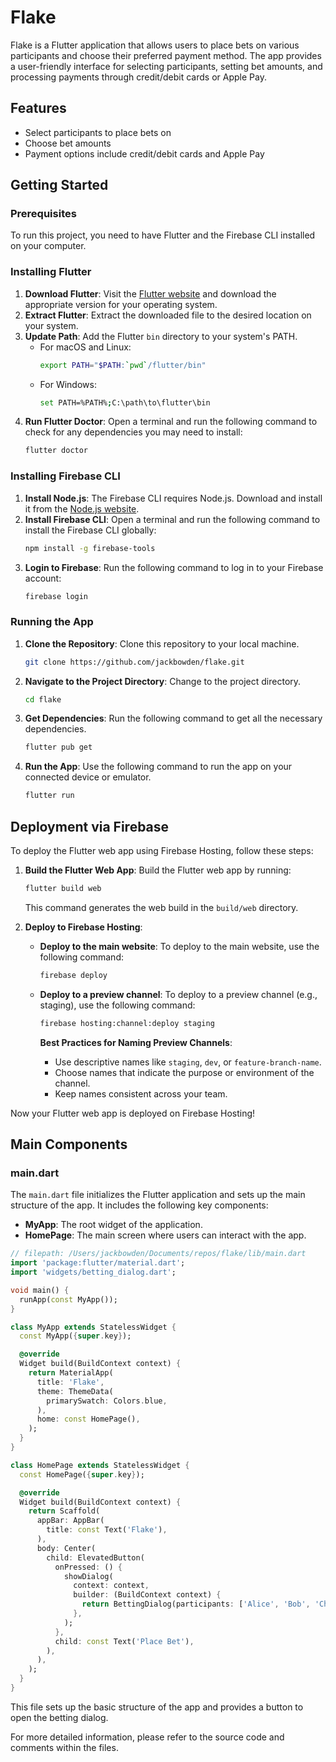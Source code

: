# Flake

Flake is a Flutter application that allows users to place bets on various participants and choose their preferred payment method. The app provides a user-friendly interface for selecting participants, setting bet amounts, and processing payments through credit/debit cards or Apple Pay.

## Features

- Select participants to place bets on
- Choose bet amounts
- Payment options include credit/debit cards and Apple Pay

## Getting Started

### Prerequisites

To run this project, you need to have Flutter and the Firebase CLI installed on your computer.

### Installing Flutter

1. **Download Flutter**: Visit the [Flutter website](https://flutter.dev/docs/get-started/install) and download the appropriate version for your operating system.
2. **Extract Flutter**: Extract the downloaded file to the desired location on your system.
3. **Update Path**: Add the Flutter `bin` directory to your system's PATH.
   - For macOS and Linux:
     ```sh
     export PATH="$PATH:`pwd`/flutter/bin"
     ```
   - For Windows:
     ```sh
     set PATH=%PATH%;C:\path\to\flutter\bin
     ```
4. **Run Flutter Doctor**: Open a terminal and run the following command to check for any dependencies you may need to install:
   ```sh
   flutter doctor
   ```

### Installing Firebase CLI

1. **Install Node.js**: The Firebase CLI requires Node.js. Download and install it from the [Node.js website](https://nodejs.org/).
2. **Install Firebase CLI**: Open a terminal and run the following command to install the Firebase CLI globally:
   ```sh
   npm install -g firebase-tools
   ```
3. **Login to Firebase**: Run the following command to log in to your Firebase account:
   ```sh
   firebase login
   ```

### Running the App

1. **Clone the Repository**: Clone this repository to your local machine.
   ```sh
   git clone https://github.com/jackbowden/flake.git
   ```
2. **Navigate to the Project Directory**: Change to the project directory.
   ```sh
   cd flake
   ```
3. **Get Dependencies**: Run the following command to get all the necessary dependencies.
   ```sh
   flutter pub get
   ```
4. **Run the App**: Use the following command to run the app on your connected device or emulator.
   ```sh
   flutter run
   ```

## Deployment via Firebase

To deploy the Flutter web app using Firebase Hosting, follow these steps:

1. **Build the Flutter Web App**:
   Build the Flutter web app by running:
   ```sh
   flutter build web
   ```
   This command generates the web build in the `build/web` directory.

2. **Deploy to Firebase Hosting**:

   - **Deploy to the main website**:
     To deploy to the main website, use the following command:
     ```sh
     firebase deploy
     ```

   - **Deploy to a preview channel**:
     To deploy to a preview channel (e.g., staging), use the following command:
     ```sh
     firebase hosting:channel:deploy staging
     ```
     **Best Practices for Naming Preview Channels**:
       - Use descriptive names like `staging`, `dev`, or `feature-branch-name`.
       - Choose names that indicate the purpose or environment of the channel.
       - Keep names consistent across your team.

Now your Flutter web app is deployed on Firebase Hosting!

## Main Components

### main.dart

The `main.dart` file initializes the Flutter application and sets up the main structure of the app. It includes the following key components:

- **MyApp**: The root widget of the application.
- **HomePage**: The main screen where users can interact with the app.

```dart
// filepath: /Users/jackbowden/Documents/repos/flake/lib/main.dart
import 'package:flutter/material.dart';
import 'widgets/betting_dialog.dart';

void main() {
  runApp(const MyApp());
}

class MyApp extends StatelessWidget {
  const MyApp({super.key});

  @override
  Widget build(BuildContext context) {
    return MaterialApp(
      title: 'Flake',
      theme: ThemeData(
        primarySwatch: Colors.blue,
      ),
      home: const HomePage(),
    );
  }
}

class HomePage extends StatelessWidget {
  const HomePage({super.key});

  @override
  Widget build(BuildContext context) {
    return Scaffold(
      appBar: AppBar(
        title: const Text('Flake'),
      ),
      body: Center(
        child: ElevatedButton(
          onPressed: () {
            showDialog(
              context: context,
              builder: (BuildContext context) {
                return BettingDialog(participants: ['Alice', 'Bob', 'Charlie']);
              },
            );
          },
          child: const Text('Place Bet'),
        ),
      ),
    );
  }
}
```

This file sets up the basic structure of the app and provides a button to open the betting dialog.

For more detailed information, please refer to the source code and comments within the files.
